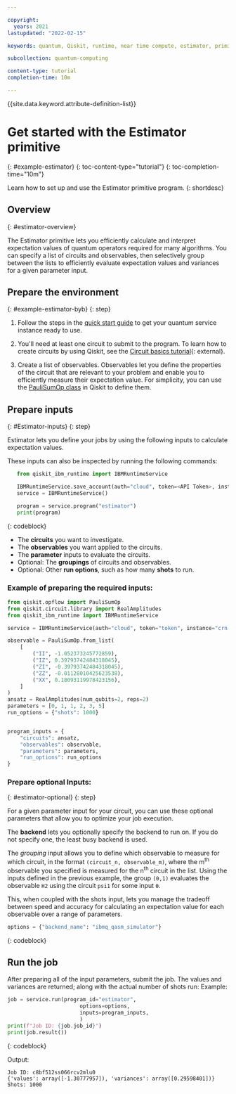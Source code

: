 ```yaml
---

copyright:
  years: 2021
lastupdated: "2022-02-15"

keywords: quantum, Qiskit, runtime, near time compute, estimator, primitive

subcollection: quantum-computing

content-type: tutorial
completion-time: 10m

---
```


{{site.data.keyword.attribute-definition-list}}

# Get started with the Estimator primitive
{: #example-estimator}
{: toc-content-type="tutorial"}
{: toc-completion-time="10m"}

Learn how to set up and use the Estimator primitive program.
{: shortdesc}

## Overview
{: #estimator-overview}

The Estimator primitive lets you efficiently calculate and interpret expectation values of quantum operators required for many algorithms. You can specify a list of circuits and observables, then selectively group between the lists to efficiently evaluate expectation values and variances for a given parameter input.  


## Prepare the environment
{: #example-estimator-byb}
{: step}

1. Follow the steps in the [quick start guide](/docs/quantum-computing?topic=quantum-computing-quickstart) to get your quantum service instance ready to use.

2. You'll need at least one circuit to submit to the program. To learn how to create circuits by using Qiskit, see the [Circuit basics tutorial](https://qiskit.org/documentation/tutorials/circuits/01_circuit_basics.html){: external}.

3. Create a list of observables. Observables let you define the properties of the circuit that are relevant to your problem and enable you to efficiently measure their expectation value. For simplicity, you can use the [PauliSumOp class](https://qiskit.org/documentation/stubs/qiskit.opflow.primitive_ops.html#module-qiskit.opflow.primitive_ops) in Qiskit to define them.

## Prepare inputs
{: #Estimator-inputs}
{: step}

Estimator lets you define your jobs by using the following inputs to calculate expectation values.

These inputs can also be inspected by running the following commands:

```Python
   from qiskit_ibm_runtime import IBMRuntimeService

   IBMRuntimeService.save_account(auth="cloud", token=<API Token>, instance=<IBM Cloud CRN or Service Name>)
   service = IBMRuntimeService()

   program = service.program("estimator")
   print(program)
```
  {: codeblock}


* The **circuits** you want to investigate.
* The **observables** you want applied to the circuits.
* The **parameter** inputs to evaluate the circuits.
* Optional: The **groupings** of circuits and observables.
* Optional: Other **run options**, such as how many **shots** to run.

### Example of preparing the required inputs:

```Python
from qiskit.opflow import PauliSumOp
from qiskit.circuit.library import RealAmplitudes
from qiskit_ibm_runtime import IBMRuntimeService

service = IBMRuntimeService(auth="cloud", token="token", instance="crn:v1:staging:public:quantum-computing:us-east:a/78d9efd23fdb4894837f663626efb744:7d4e1bd0-b3e1-415b-b601-5fc8b38de8b2::", url="https://cloud.ibm.com")

observable = PauliSumOp.from_list(
    [
        ("II", -1.052373245772859),
        ("IZ", 0.39793742484318045),
        ("ZI", -0.39793742484318045),
        ("ZZ", -0.01128010425623538),
        ("XX", 0.18093119978423156),
    ]
)
ansatz = RealAmplitudes(num_qubits=2, reps=2)
parameters = [0, 1, 1, 2, 3, 5]
run_options = {"shots": 1000}


program_inputs = {
    "circuits": ansatz,
    "observables": observable,
    "parameters": parameters,
    "run_options": run_options
}
```

### Prepare optional Inputs:
{: #estimator-optional}
{: step}

For a given parameter input for your circuit, you can use these optional parameters that allow you to optimize your job execution.

The **backend** lets you optionally specify the backend to run on.  If you do not specify one, the least busy backend is used.

The *grouping* input allows you to define which observable to measure for which circuit, in the format `(circuit_n, observable_m)`, where the m<sup>th</sup> observable you specified is measured for the n<sup>th</sup> circuit in the list. Using the inputs defined in the previous example, the group `(0,1)` evaluates the observable `H2` using the circuit `psi1` for some input `θ`.

This, when coupled with the shots input, lets you manage the tradeoff between speed and accuracy for calculating an expectation value for each observable over a range of parameters.

```Python
options = {"backend_name": "ibmq_qasm_simulator"}
```
{: codeblock}

## Run the job

After preparing all of the input parameters, submit the job.  The values and variances are returned; along with the actual number of shots run:
Example:

```Python
job = service.run(program_id="estimator",
                       options=options,
                       inputs=program_inputs,
                       )
print(f"Job ID: {job.job_id}")
print(job.result())
```
{: codeblock}

Output:

```text
Job ID: c8bf512ss066rcv2mlu0
{'values': array([-1.30777957]), 'variances': array([0.29598401])}
Shots: 1000
```
